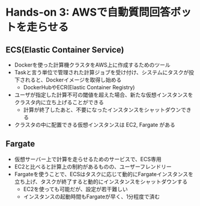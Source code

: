 # Hands-on 3: AWSで自動質問回答ボットを走らせる

## ECS(Elastic Container Service)

- Dockerを使った計算機クラスタをAWS上に作成するためのツール
- Taskと言う単位で管理された計算ジョブを受け付け、システムにタスクが投下されると、Dockerイメージを取得し始める
  - DockerHubやECR(Elastic Container Registry)
- ユーザが指定した計算不可の閾値を超えた場合、新たな仮想インスタンスをクラスタ内に立ち上げることができる
  - 計算が終了したあと、不要になったインスタンスをシャットダウンできる
- クラスタの中に配置できる仮想インスタンスは EC2, Fargate がある

## Fargate
- 仮想サーバー上で計算を走らせるためのサービスで、ECS専用
- EC2と比べると計算上の制約があるものの、ユーザーフレンドリー
- Fargateを使うことで、ECSはタスクに応じて動的にFargateインスタンスを立ち上げ、タスクが終了すると動的にインスタンスをシャットダウンする
  - EC2を使っても可能だが、設定が若干難しい
  - インスタンスの起動時間もFargateが早く、1分程度で済む


